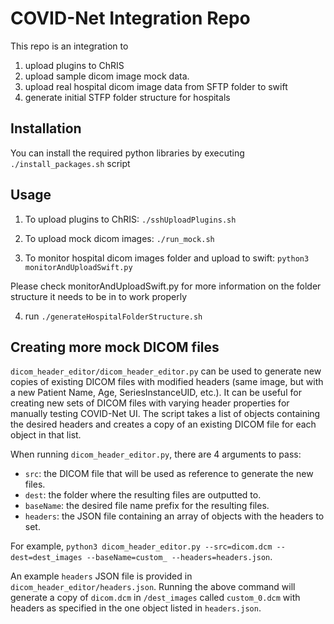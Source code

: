 # COVID-Net Integration Repo

This repo is an integration to 
1. upload plugins to ChRIS
2. upload sample dicom image mock data. 
3. upload real hospital dicom image data from SFTP folder to swift
4. generate initial STFP folder structure for hospitals

## Installation

You can install the required python libraries by executing `./install_packages.sh` script

## Usage

1. To upload plugins to ChRIS: `./sshUploadPlugins.sh`

2. To upload mock dicom images: `./run_mock.sh`

3. To monitor hospital dicom images folder and upload to swift: `python3 monitorAndUploadSwift.py`

Please check monitorAndUploadSwift.py for more information on the folder structure it needs to be in to work properly 

4. run `./generateHospitalFolderStructure.sh`

## Creating more mock DICOM files

`dicom_header_editor/dicom_header_editor.py` can be used to generate new copies of existing DICOM files with modified headers (same image, but with a new Patient Name, Age, SeriesInstanceUID, etc.). It can be useful for creating new sets of DICOM files with varying header properties for manually testing COVID-Net UI. The script takes a list of objects containing the desired headers and creates a copy of an existing DICOM file for each object in that list.

When running `dicom_header_editor.py`, there are 4 arguments to pass:

* `src`: the DICOM file that will be used as reference to generate the new files.
* `dest`: the folder where the resulting files are outputted to.
* `baseName`: the desired file name prefix for the resulting files.
* `headers`: the JSON file containing an array of objects with the headers to set.

For example, `python3 dicom_header_editor.py --src=dicom.dcm --dest=dest_images --baseName=custom_ --headers=headers.json`.

An example `headers` JSON file is provided in `dicom_header_editor/headers.json`. Running the above command will generate a copy of `dicom.dcm` in `/dest_images` called `custom_0.dcm` with headers as specified in the one object listed in `headers.json`.